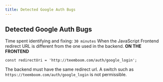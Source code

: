 ```yaml
---
title: Detected Google Auth Bugs
---
```


## Detected Google Auth Bugs
Time spent identifying and fixing: `30 minutes`
When the JavaScript Frontend redirect URL is different from the one used in the backend.
**ON THE FRONTEND**
```
const redirectUri = 'http://teemboom.com/auth/google_login';           
```
The backend must have the same redirect url. A switch such as `https://teemboom.com/auth/google_login` is not permissible.
